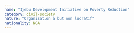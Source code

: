 ```yaml
---
name: "Ijebu Development Initiative on Poverty Reduction"
category: civil-society
nature: "Organisation à but non lucratif"
nationality: NGA
---
```

